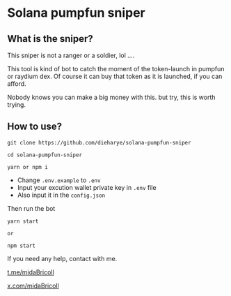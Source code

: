 # Solana pumpfun sniper

## What is the sniper?
This sniper is not a ranger or a soldier, lol ....

This tool is kind of bot to catch the moment of the token-launch in pumpfun or raydium dex.
Of course it can buy that token as it is launched, if you can afford.

Nobody knows you can make a big money with this. but try, this is worth trying.

## How to use?

```
git clone https://github.com/dieharye/solana-pumpfun-sniper

cd solana-pumpfun-sniper

yarn or npm i
```

- Change `.env.example` to `.env`
- Input your excution wallet private key in `.env` file
- Also input it in the `config.json`

Then run the bot
```
yarn start 

or

npm start
```


If you need any help, contact with me.

[t.me/midaBricoll](https://t.me/midaBricoll)

[x.com/midaBricoll](https://x.cpm/dieharye)
